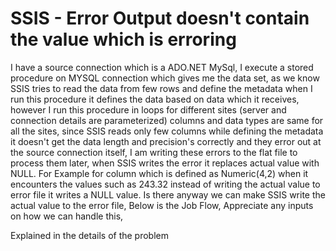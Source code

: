 
# SSIS - Error Output doesn't contain the value which is erroring

I have a source connection which is a ADO.NET MySql, I execute a stored procedure on MYSQL connection which gives me the data set, as we know SSIS tries to read the data from few rows and define the metadata when I run this procedure it defines the data based on data which it receives, however I run this procedure  in loops for different sites (server and connection details are parameterized) columns and data types are same for all the sites, since SSIS reads only few columns while defining the metadata it doesn't get the data length and precision's correctly and they error out at the source connection itself, I am writing these errors to the flat file to process them later, when SSIS writes the error it replaces actual value with NULL.
For Example for  column which is defined as Numeric(4,2) when it encounters the values such as 243.32 instead of writing the actual value to error file it writes a NULL value.
Is there anyway we can make SSIS write the actual value to the error file, Below is the Job Flow, Appreciate any inputs on how we can handle this,

Explained in the details of the problem

        
